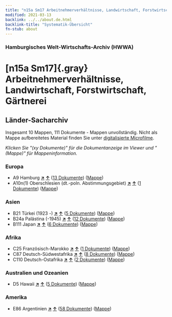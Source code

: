```yaml
---
title: "n15a Sm17 Arbeitnehmerverhältnisse, Landwirtschaft, Forstwirtschaft, Gärtnerei"
modified: 2021-03-13
backlink: ../../about.de.html
backlink-title: "Systematik-Übersicht"
fn-stub: about
---
```


### Hamburgisches Welt-Wirtschafts-Archiv (HWWA)

# [n15a Sm17]{.gray}&#8201; Arbeitnehmerverhältnisse, Landwirtschaft, Forstwirtschaft, Gärtnerei&#160; 







## Länder-Sacharchiv




Insgesamt 10 Mappen, 111 Dokumente - Mappen unvollständig.
Nicht als Mappe aufbereitetes Material finden Sie unter [digitalisierte Microfilme](/film/h1_sh.de.html).

_Klicken Sie "(xy Dokumente)" für die Dokumentanzeige im Viewer und "(Mappe)" für Mappeninformation._




### Europa

- A9 Hamburg [**&nearr;**](../../../geo/i/140905/about.de.html "Hamburg (alle Mappen)") [**&uarr;**](../../../geo/about.de.html#A9 "Ländersystematik") (<a href="https://pm20.zbw.eu/iiifview/folder/sh/140905,145221" title="über: Hamburg : Arbeitnehmerverhältnisse, Landwirtschaft, Forstwirtschaft, Gärtnerei" target="_blank">13 Dokumente</a>) ([Mappe](../../../../folder/sh/1409xx/140905/1452xx/145221/about.de.html))
- A10n(1) Oberschlesien (dt.-poln. Abstimmungsgebiet) [**&nearr;**](../../../geo/i/140948/about.de.html "Oberschlesien (dt.-poln. Abstimmungsgebiet) (alle Mappen)") [**&uarr;**](../../../geo/about.de.html#A10n(1) "Ländersystematik") (<a href="https://pm20.zbw.eu/iiifview/folder/sh/140948,145221" title="über: Oberschlesien (dt.-poln. Abstimmungsgebiet) : Arbeitnehmerverhältnisse, Landwirtschaft, Forstwirtschaft, Gärtnerei" target="_blank">1 Dokumente</a>) ([Mappe](../../../../folder/sh/1409xx/140948/1452xx/145221/about.de.html))

### Asien

- B21 Türkei (1923 -) [**&nearr;**](../../../geo/i/141111/about.de.html "Türkei (1923 -) (alle Mappen)") [**&uarr;**](../../../geo/about.de.html#B21 "Ländersystematik") (<a href="https://pm20.zbw.eu/iiifview/folder/sh/141111,145221" title="über: Türkei (1923 -) : Arbeitnehmerverhältnisse, Landwirtschaft, Forstwirtschaft, Gärtnerei" target="_blank">5 Dokumente</a>) ([Mappe](../../../../folder/sh/1411xx/141111/1452xx/145221/about.de.html))
- B24a Palästina (-1945) [**&nearr;**](../../../geo/i/141115/about.de.html "Palästina (-1945) (alle Mappen)") [**&uarr;**](../../../geo/about.de.html#B24a "Ländersystematik") (<a href="https://pm20.zbw.eu/iiifview/folder/sh/141115,145221" title="über: Palästina (-1945) : Arbeitnehmerverhältnisse, Landwirtschaft, Forstwirtschaft, Gärtnerei" target="_blank">12 Dokumente</a>) ([Mappe](../../../../folder/sh/1411xx/141115/1452xx/145221/about.de.html))
- B111 Japan [**&nearr;**](../../../geo/i/141272/about.de.html "Japan (alle Mappen)") [**&uarr;**](../../../geo/about.de.html#B111 "Ländersystematik") (<a href="https://pm20.zbw.eu/iiifview/folder/sh/141272,145221" title="über: Japan : Arbeitnehmerverhältnisse, Landwirtschaft, Forstwirtschaft, Gärtnerei" target="_blank">6 Dokumente</a>) ([Mappe](../../../../folder/sh/1412xx/141272/1452xx/145221/about.de.html))

### Afrika

- C25 Französisch-Marokko [**&nearr;**](../../../geo/i/141358/about.de.html "Französisch-Marokko (alle Mappen)") [**&uarr;**](../../../geo/about.de.html#C25 "Ländersystematik") (<a href="https://pm20.zbw.eu/iiifview/folder/sh/141358,145221" title="über: Französisch-Marokko : Arbeitnehmerverhältnisse, Landwirtschaft, Forstwirtschaft, Gärtnerei" target="_blank">1 Dokumente</a>) ([Mappe](../../../../folder/sh/1413xx/141358/1452xx/145221/about.de.html))
- C87 Deutsch-Südwestafrika [**&nearr;**](../../../geo/i/141450/about.de.html "Deutsch-Südwestafrika (alle Mappen)") [**&uarr;**](../../../geo/about.de.html#C87 "Ländersystematik") (<a href="https://pm20.zbw.eu/iiifview/folder/sh/141450,145221" title="über: Deutsch-Südwestafrika : Arbeitnehmerverhältnisse, Landwirtschaft, Forstwirtschaft, Gärtnerei" target="_blank">8 Dokumente</a>) ([Mappe](../../../../folder/sh/1414xx/141450/1452xx/145221/about.de.html))
- C110 Deutsch-Ostafrika [**&nearr;**](../../../geo/i/141471/about.de.html "Deutsch-Ostafrika (alle Mappen)") [**&uarr;**](../../../geo/about.de.html#C110 "Ländersystematik") (<a href="https://pm20.zbw.eu/iiifview/folder/sh/141471,145221" title="über: Deutsch-Ostafrika : Arbeitnehmerverhältnisse, Landwirtschaft, Forstwirtschaft, Gärtnerei" target="_blank">2 Dokumente</a>) ([Mappe](../../../../folder/sh/1414xx/141471/1452xx/145221/about.de.html))

### Australien und Ozeanien

- D5 Hawaii [**&nearr;**](../../../geo/i/141595/about.de.html "Hawaii (alle Mappen)") [**&uarr;**](../../../geo/about.de.html#D5 "Ländersystematik") (<a href="https://pm20.zbw.eu/iiifview/folder/sh/141595,145221" title="über: Hawaii : Arbeitnehmerverhältnisse, Landwirtschaft, Forstwirtschaft, Gärtnerei" target="_blank">5 Dokumente</a>) ([Mappe](../../../../folder/sh/1415xx/141595/1452xx/145221/about.de.html))

### Amerika

- E86 Argentinien [**&nearr;**](../../../geo/i/141692/about.de.html "Argentinien (alle Mappen)") [**&uarr;**](../../../geo/about.de.html#E86 "Ländersystematik") (<a href="https://pm20.zbw.eu/iiifview/folder/sh/141692,145221" title="über: Argentinien : Arbeitnehmerverhältnisse, Landwirtschaft, Forstwirtschaft, Gärtnerei" target="_blank">58 Dokumente</a>) ([Mappe](../../../../folder/sh/1416xx/141692/1452xx/145221/about.de.html))








